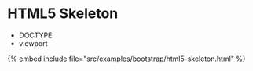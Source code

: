 # HTML5 Skeleton

* DOCTYPE
* viewport

{% embed include file="src/examples/bootstrap/html5-skeleton.html" %}



